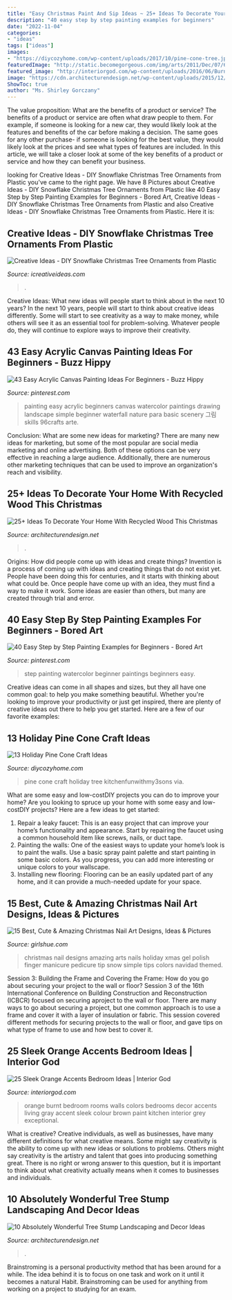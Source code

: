 ```yaml
---
title: "Easy Christmas Paint And Sip Ideas ~ 25+ Ideas To Decorate Your Home With Recycled Wood This Christmas"
description: "40 easy step by step painting examples for beginners"
date: "2022-11-04"
categories:
- "ideas"
tags: ["ideas"]
images:
- "https://diycozyhome.com/wp-content/uploads/2017/10/pine-cone-tree.jpg"
featuredImage: "http://static.becomegorgeous.com/img/arts/2011/Dec/07/6149/christmas_nails222.jpg"
featured_image: "http://interiorgod.com/wp-content/uploads/2016/06/Burnt-orange-wall-color-for-bedroom.jpg"
image: "https://cdn.architecturendesign.net/wp-content/uploads/2015/12/AD-Ideas-To-Decorate-Your-Home-With-Recycled-Wood-This-20.jpg"
ShowToc: true
author: "Ms. Shirley Gorczany"
---
```



The value proposition: What are the benefits of a product or service?
The benefits of a product or service are often what draw people to them. For example, if someone is looking for a new car, they would likely look at the features and benefits of the car before making a decision. The same goes for any other purchase- if someone is looking for the best value, they would likely look at the prices and see what types of features are included. In this article, we will take a closer look at some of the key benefits of a product or service and how they can benefit your business.

	

		
looking for Creative Ideas - DIY Snowflake Christmas Tree Ornaments from Plastic you've came to the right page. We have 8 Pictures about Creative Ideas - DIY Snowflake Christmas Tree Ornaments from Plastic like 40 Easy Step by Step Painting Examples for Beginners - Bored Art, Creative Ideas - DIY Snowflake Christmas Tree Ornaments from Plastic and also Creative Ideas - DIY Snowflake Christmas Tree Ornaments from Plastic. Here it is:
		
    
## Creative Ideas - DIY Snowflake Christmas Tree Ornaments From Plastic

<img loading=lazy src="https://www.icreativeideas.com/wp-content/uploads/2014/11/Creative-Ideas-DIY-Plastic-Bottle-Christmas-Tree-8.jpg" onerror="this.onerror=null;this.src='https://tse2.mm.bing.net/th?id=OIP.R5w7b3c_wsYq9dy4w8JhPgHaJ4&amp;pid=15.1';" alt="Creative Ideas - DIY Snowflake Christmas Tree Ornaments from Plastic">

_Source: icreativeideas.com_

>. 

	

Creative Ideas: What new ideas will people start to think about in the next 10 years?
In the next 10 years, people will start to think about creative ideas differently. Some will start to see creativity as a way to make money, while others will see it as an essential tool for problem-solving. Whatever people do, they will continue to explore ways to improve their creativity.

    
## 43 Easy Acrylic Canvas Painting Ideas For Beginners - Buzz Hippy

<img loading=lazy src="https://i.pinimg.com/736x/42/86/be/4286be7800ae3a8230cdc7e17d883b09.jpg" onerror="this.onerror=null;this.src='https://tse3.mm.bing.net/th?id=OIP.vHnOTXxDNh9VRuu8yogzmQHaNK&amp;pid=15.1';" alt="43 Easy Acrylic Canvas Painting Ideas For Beginners - Buzz Hippy">

_Source: pinterest.com_

>painting easy acrylic beginners canvas watercolor paintings drawing landscape simple beginner waterfall nature para basic scenery 그림 skills 96crafts arte. 

	

Conclusion: What are some new ideas for marketing?
There are many new ideas for marketing, but some of the most popular are social media marketing and online advertising. Both of these options can be very effective in reaching a large audience. Additionally, there are numerous other marketing techniques that can be used to improve an organization's reach and visibility.

    
## 25+ Ideas To Decorate Your Home With Recycled Wood This Christmas

<img loading=lazy src="https://cdn.architecturendesign.net/wp-content/uploads/2015/12/AD-Ideas-To-Decorate-Your-Home-With-Recycled-Wood-This-20.jpg" onerror="this.onerror=null;this.src='https://tse3.mm.bing.net/th?id=OIP.3hrp131gZ6c-KCDqkj-N7wHaQi&amp;pid=15.1';" alt="25+ Ideas To Decorate Your Home With Recycled Wood This Christmas">

_Source: architecturendesign.net_

>. 

	

Origins: How did people come up with ideas and create things?
Invention is a process of coming up with ideas and creating things that do not exist yet. People have been doing this for centuries, and it starts with thinking about what could be. Once people have come up with an idea, they must find a way to make it work. Some ideas are easier than others, but many are created through trial and error.

    
## 40 Easy Step By Step Painting Examples For Beginners - Bored Art

<img loading=lazy src="https://i.pinimg.com/736x/90/7b/1d/907b1db3c0f31bf8ef8fd3807e340acb.jpg" onerror="this.onerror=null;this.src='https://tse1.mm.bing.net/th?id=OIP.j2V2kkb6LO5MiTqAbdfYBQAAAA&amp;pid=15.1';" alt="40 Easy Step by Step Painting Examples for Beginners - Bored Art">

_Source: pinterest.com_

>step painting watercolor beginner paintings beginners easy. 

	

Creative ideas can come in all shapes and sizes, but they all have one common goal: to help you make something beautiful. Whether you're looking to improve your productivity or just get inspired, there are plenty of creative ideas out there to help you get started. Here are a few of our favorite examples: 

    
## 13 Holiday Pine Cone Craft Ideas

<img loading=lazy src="https://diycozyhome.com/wp-content/uploads/2017/10/pine-cone-tree.jpg" onerror="this.onerror=null;this.src='https://tse4.mm.bing.net/th?id=OIP.FgwC7tg4nc7dyhs6LS20JwHaKI&amp;pid=15.1';" alt="13 Holiday Pine Cone Craft Ideas">

_Source: diycozyhome.com_

>pine cone craft holiday tree kitchenfunwithmy3sons via. 

	

What are some easy and low-costDIY projects you can do to improve your home?
Are you looking to spruce up your home with some easy and low-costDIY projects? Here are a few ideas to get started: 
1. Repair a leaky faucet: This is an easy project that can improve your home’s functionality and appearance. Start by repairing the faucet using a common household item like screws, nails, or duct tape. 
2. Painting the walls: One of the easiest ways to update your home’s look is to paint the walls. Use a basic spray paint palette and start painting in some basic colors. As you progress, you can add more interesting or unique colors to your wallscape. 
3. Installing new flooring: Flooring can be an easily updated part of any home, and it can provide a much-needed update for your space.

    
## 15 Best, Cute &amp; Amazing Christmas Nail Art Designs, Ideas &amp; Pictures

<img loading=lazy src="http://static.becomegorgeous.com/img/arts/2011/Dec/07/6149/christmas_nails222.jpg" onerror="this.onerror=null;this.src='https://tse3.mm.bing.net/th?id=OIP.KN9q3DPVYY-jPyHmVZm21QHaJ4&amp;pid=15.1';" alt="15 Best, Cute &amp; Amazing Christmas Nail Art Designs, Ideas &amp; Pictures">

_Source: girlshue.com_

>christmas nail designs amazing arts nails holiday xmas gel polish finger manicure pedicure tip snow simple tips colors navidad themed. 

	

Session 3: Building the Frame and Covering the Frame: How do you go about securing your project to the wall or floor?
Session 3 of the 16th International Conference on Building Construction and Reconstruction (ICBCR) focused on securing aproject to the wall or floor. There are many ways to go about securing a project, but one common approach is to use a frame and cover it with a layer of insulation or fabric. This session covered different methods for securing projects to the wall or floor, and gave tips on what type of frame to use and how best to cover it.

    
## 25 Sleek Orange Accents Bedroom Ideas | Interior God

<img loading=lazy src="http://interiorgod.com/wp-content/uploads/2016/06/Burnt-orange-wall-color-for-bedroom.jpg" onerror="this.onerror=null;this.src='https://tse1.mm.bing.net/th?id=OIP.G6JcFMwzOiLCgzCfJAAKLQHaJ3&amp;pid=15.1';" alt="25 Sleek Orange Accents Bedroom Ideas | Interior God">

_Source: interiorgod.com_

>orange burnt bedroom rooms walls colors bedrooms decor accents living gray accent sleek colour brown paint kitchen interior grey exceptional. 

	

What is creative?
Creative individuals, as well as businesses, have many different definitions for what creative means. Some might say creativity is the ability to come up with new ideas or solutions to problems. Others might say creativity is the artistry and talent that goes into producing something great. There is no right or wrong answer to this question, but it is important to think about what creativity actually means when it comes to businesses and individuals.

    
## 10 Absolutely Wonderful Tree Stump Landscaping And Decor Ideas

<img loading=lazy src="https://cdn.architecturendesign.net/wp-content/uploads/2016/06/11-1.jpg" onerror="this.onerror=null;this.src='https://tse1.mm.bing.net/th?id=OIP.hF7MOAOYjjN1m3P1uGhFJgHaLE&amp;pid=15.1';" alt="10 Absolutely Wonderful Tree Stump Landscaping and Decor Ideas">

_Source: architecturendesign.net_

>. 

	

Brainstroming is a personal productivity method that has been around for a while. The idea behind it is to focus on one task and work on it until it becomes a natural Habit. Brainstroming can be used for anything from working on a project to studying for an exam.

